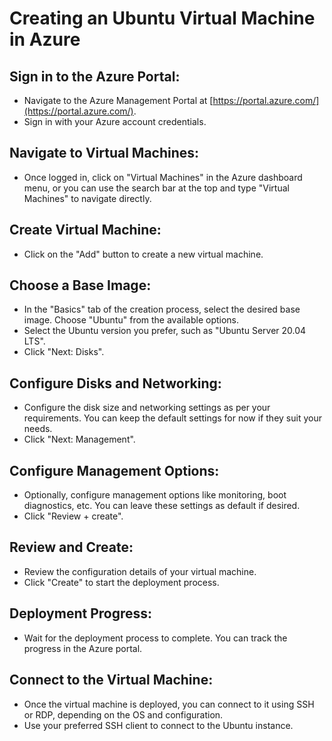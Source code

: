 # Creating an Ubuntu Virtual Machine in Azure

## Sign in to the Azure Portal:
   - Navigate to the Azure Management Portal at [https://portal.azure.com/](https://portal.azure.com/).
   - Sign in with your Azure account credentials.

## Navigate to Virtual Machines:
   - Once logged in, click on "Virtual Machines" in the Azure dashboard menu, or you can use the search bar at the top and type "Virtual Machines" to navigate directly.

## Create Virtual Machine:
   - Click on the "Add" button to create a new virtual machine.

## Choose a Base Image:
   - In the "Basics" tab of the creation process, select the desired base image. Choose "Ubuntu" from the available options.
   - Select the Ubuntu version you prefer, such as "Ubuntu Server 20.04 LTS".
   - Click "Next: Disks".

## Configure Disks and Networking:
   - Configure the disk size and networking settings as per your requirements. You can keep the default settings for now if they suit your needs.
   - Click "Next: Management".

## Configure Management Options:
   - Optionally, configure management options like monitoring, boot diagnostics, etc. You can leave these settings as default if desired.
   - Click "Review + create".

## Review and Create:
   - Review the configuration details of your virtual machine.
   - Click "Create" to start the deployment process.

## Deployment Progress:
   - Wait for the deployment process to complete. You can track the progress in the Azure portal.

## Connect to the Virtual Machine:
   - Once the virtual machine is deployed, you can connect to it using SSH or RDP, depending on the OS and configuration.
   - Use your preferred SSH client to connect to the Ubuntu instance.
